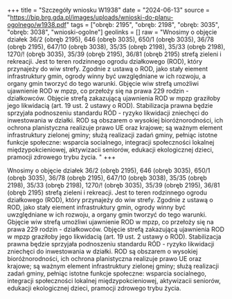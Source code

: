 +++
title = "Szczegóły wniosku W1938"
date = "2024-06-13"
source = "https://bip.brg.gda.pl/images/uploads/wnioski-do-planu-ogolnego/w1938.pdf"
tags = ["obręb: 2195", "obręb: 2198", "obręb: 3035", "obręb: 3038", "wnioski-ogolne"]
geolinks = []
raw = "Wnosimy o objęcie działek 36/2 (obręb 2195), 646 (obręb 3035), 650/1 (obręb 3035), 36/78 (obręb 2195), 647/10 (obręb 3038), 35/35 (obręb 2198), 35/33 (obręb 2198), 1270/! (obręb 3035), 35/39 (obręb 2195), 36/81 (obręb 2195) strefą zieleni i rekreacji. Jest to teren rodzinnego ogrodu działkowego (ROD), który przynajeży do wiw strefy. Zgodnie z ustawą o ROD, jako stały eiement infrastruktury gmin, ogrody winny być uwzględniane w ich rozwoju, a organy gmin tworzyć do tego warunki. Gbjęcie wiw strefą umożliwi ujawnienie ROD w mpzp, co przełoży się na prawa 229 rodzin - działkowców. Objęcie strefą zakazującą ujawnienia ROD w mpzp graziłoby jego likwidacią (art. 19 ust. 2 ustawy o ROD). Stabilizacja prawna będzie sprzyjała podnoszeniu standardu RÓD - ryzyko likwidacji zniechęci do inwestowania w działki. ROD są obszarem o wysokiej bioróżnorodności, ich ochrona planistyczna realizuje prawo UE oraz krajowe; są ważnym element infrastruktury zielonej gminy; służą realizacji zadań gminy, pełniąc istotne funkcje społeczne: wsparcia socialnego, integracji społeczności lokalnej  międzypokcieniowej, aktywizacii seniorów, edukacji ekologicznej dzieci, pramocji zdrowego trybu życia. "
+++

Wnosimy o objęcie działek 36/2 (obręb 2195), 646 (obręb 3035), 650/1 (obręb 3035), 36/78 (obręb
2195), 647/10 (obręb 3038), 35/35 (obręb 2198), 35/33 (obręb 2198), 1270/! (obręb 3035), 35/39 (obręb 2195),
36/81 (obręb 2195) strefą zieleni i rekreacji. Jest to teren rodzinnego ogrodu działkowego (ROD), który przynajeży
do wiw strefy. Zgodnie z ustawą o ROD, jako stały eiement infrastruktury gmin, ogrody winny być uwzględniane w
ich rozwoju, a organy gmin tworzyć do tego warunki. Gbjęcie wiw strefą umożliwi ujawnienie ROD w mpzp, co
przełoży się na prawa 229 rodzin - działkowców. Objęcie strefą zakazującą ujawnienia ROD w mpzp graziłoby
jego likwidacią (art. 19 ust. 2 ustawy o ROD). Stabilizacja prawna będzie sprzyjała podnoszeniu standardu RÓD -
ryzyko likwidacji zniechęci do inwestowania w działki. ROD są obszarem o wysokiej bioróżnorodności, ich ochrona
planistyczna realizuje prawo UE oraz krajowe; są ważnym element infrastruktury zielonej gminy; służą realizacji
zadań gminy, pełniąc istotne funkcje społeczne: wsparcia socialnego, integracji społeczności lokalnej 
międzypokcieniowej, aktywizacii seniorów, edukacji ekologicznej dzieci, pramocji zdrowego trybu życia.



